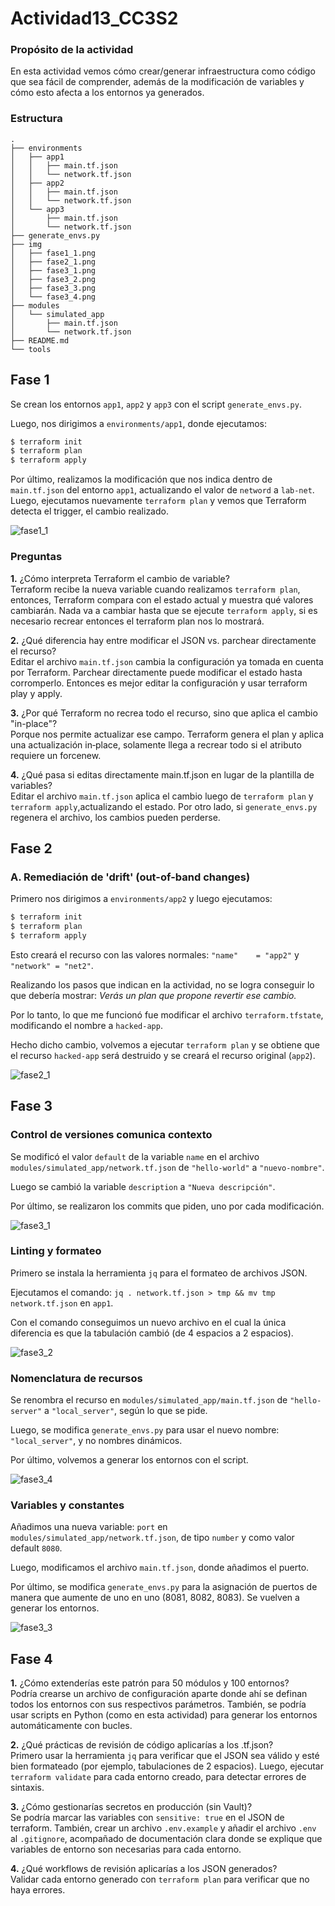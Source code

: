 # Actividad13_CC3S2

### Propósito de la actividad

En esta actividad vemos cómo crear/generar infraestructura como código que sea fácil de comprender, además de la modificación de variables y cómo esto afecta a los entornos ya generados.

### Estructura

```
.
├── environments
│   ├── app1
│   │   ├── main.tf.json
│   │   └── network.tf.json
│   ├── app2
│   │   ├── main.tf.json
│   │   └── network.tf.json
│   └── app3
│       ├── main.tf.json
│       └── network.tf.json
├── generate_envs.py
├── img
│   ├── fase1_1.png
│   ├── fase2_1.png
│   ├── fase3_1.png
│   ├── fase3_2.png
│   ├── fase3_3.png
│   └── fase3_4.png
├── modules
│   └── simulated_app
│       ├── main.tf.json
│       └── network.tf.json
├── README.md
└── tools
```

## Fase 1

Se crean los entornos `app1`, `app2` y `app3` con el script `generate_envs.py`.

Luego, nos dirigimos a `environments/app1`, donde ejecutamos:

```bash
$ terraform init
$ terraform plan
$ terraform apply
```

Por último, realizamos la modificación que nos indica dentro de `main.tf.json` del entorno `app1`, actualizando el valor de `netword` a `lab-net`. Luego, ejecutamos nuevamente `terraform plan` y vemos que Terraform detecta el trigger, el cambio realizado.

![fase1_1](img/fase1_1.png)

### Preguntas

**1.** ¿Cómo interpreta Terraform el cambio de variable?  
Terraform recibe la nueva variable cuando realizamos `terraform plan`, entonces, Terraform compara con el estado actual y muestra qué valores cambiarán. Nada va a cambiar hasta que se ejecute `terraform apply`, si es necesario recrear entonces el terraform plan nos lo mostrará.

**2.** ¿Qué diferencia hay entre modificar el JSON vs. parchear directamente el recurso?  
Editar el archivo `main.tf.json` cambia la configuración ya tomada en cuenta por Terraform. Parchear directamente puede modificar el estado hasta corromperlo. Entonces es mejor editar la configuración y usar terraform play y apply.

**3.** ¿Por qué Terraform no recrea todo el recurso, sino que aplica el cambio "in-place"?  
Porque nos permite actualizar ese campo. Terraform genera el plan y aplica una actualización in‑place, solamente llega a recrear todo si el atributo requiere un forcenew.

**4.** ¿Qué pasa si editas directamente main.tf.json en lugar de la plantilla de variables?  
Editar el archivo `main.tf.json` aplica el cambio luego de `terraform plan` y `terraform apply`,actualizando el estado. Por otro lado, si `generate_envs.py` regenera el archivo, los cambios pueden perderse.

## Fase 2

### A. Remediación de 'drift' (out-of-band changes)

Primero nos dirigimos a `environments/app2` y luego ejecutamos:

```bash
$ terraform init
$ terraform plan
$ terraform apply
```

Esto creará el recurso con las valores normales: `"name"    = "app2"` y `"network" = "net2"`.

Realizando los pasos que indican en la actividad, no se logra conseguir lo que debería mostrar: *Verás un plan que propone revertir ese cambio.*

Por lo tanto, lo que me funcionó fue modificar el archivo `terraform.tfstate`, modificando el nombre a `hacked-app`.

Hecho dicho cambio, volvemos a ejecutar `terraform plan` y se obtiene que el recurso `hacked-app` será destruido y se creará el recurso original (`app2`).

![fase2_1](img/fase2_1.png)

## Fase 3

### Control de versiones comunica contexto

Se modificó el valor `default` de la variable `name` en el archivo `modules/simulated_app/network.tf.json` de `"hello-world"` a `"nuevo-nombre"`.

Luego se cambió la variable `description` a `"Nueva descripción"`.

Por último, se realizaron los commits que piden, uno por cada modificación.

![fase3_1](img/fase3_1.png)

### Linting y formateo

Primero se instala la herramienta `jq` para el formateo de archivos JSON.

Ejecutamos el comando: `jq . network.tf.json > tmp && mv tmp network.tf.json` en `app1`.

Con el comando conseguimos un nuevo archivo en el cual la única diferencia es que la tabulación cambió (de 4 espacios a 2 espacios).

![fase3_2](img/fase3_2.png)

### Nomenclatura de recursos

Se renombra el recurso en `modules/simulated_app/main.tf.json` de `"hello-server"` a `"local_server"`, según lo que se pide.

Luego, se modifica `generate_envs.py` para usar el nuevo nombre: `"local_server"`, y no nombres dinámicos.

Por último, volvemos a generar los entornos con el script.

![fase3_4](img/fase3_4.png)

### Variables y constantes

Añadimos una nueva variable: `port` en `modules/simulated_app/network.tf.json`, de tipo `number` y como valor default `8080`.

Luego, modificamos el archivo `main.tf.json`, donde añadimos el puerto.

Por último, se modifica `generate_envs.py` para la asignación de puertos de manera que aumente de uno en uno (8081, 8082, 8083). Se vuelven a generar los entornos.

![fase3_3](img/fase3_3.png)

## Fase 4

**1.** ¿Cómo extenderías este patrón para 50 módulos y 100 entornos?  
Podría crearse un archivo de configuración aparte donde ahí se definan todos los entornos con sus respectivos parámetros. También, se podría usar scripts en Python (como en esta actividad) para generar los entornos automáticamente con bucles.

**2.** ¿Qué prácticas de revisión de código aplicarías a los .tf.json?  
Primero usar la herramienta `jq` para verificar que el JSON sea válido y esté bien formateado (por ejemplo, tabulaciones de 2 espacios). Luego, ejecutar `terraform validate` para cada entorno creado, para detectar errores de sintaxis.

**3.** ¿Cómo gestionarías secretos en producción (sin Vault)?  
Se podría marcar las variables con `sensitive: true` en el JSON de terraform. También, crear un archivo `.env.example` y añadir el archivo `.env` al `.gitignore`, acompañado de documentación clara donde se explique que variables de entorno son necesarias para cada entorno.

**4.** ¿Qué workflows de revisión aplicarías a los JSON generados?  
Validar cada entorno generado con `terraform plan` para verificar que no haya errores.